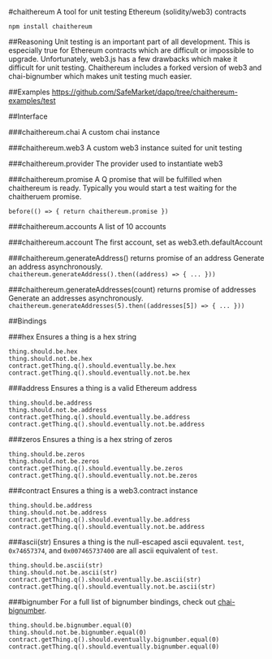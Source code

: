 #chaithereum
A tool for unit testing Ethereum (solidity/web3) contracts

`npm install chaithereum`

##Reasoning
Unit testing is an important part of all development. This is especially true for Ethereum contracts which are difficult or impossible to upgrade. Unfortunately, web3.js has a few drawbacks which make it difficult for unit testing. Chaithereum includes a forked version of web3 and chai-bignumber which makes unit testing much easier.

<!-- ####Q
Chaithereum uses a branch of web3 with Q promises. Instead of calling web3 with a callback, simply add a `q` to the end. For example, instead of `web3.eth.getBalance(function(){ ... })`, you would use `web3.eth.getBalance.q().then(function(){ ... })`. For contract functions, you can use `contract.func.q().then(function(){ ... })`

####BigNumber
Web3 uses a forked version of BigNumber.js. We use this forked version of BigNumber so that you can correctly test web3 BigNumber instances.
 -->
##Examples
https://github.com/SafeMarket/dapp/tree/chaithereum-examples/test

##Interface

###chaithereum.chai
A custom chai instance

###chaithereum.web3
A custom web3 instance suited for unit testing

###chaithereum.provider
The provider used to instantiate web3

###chaithereum.promise
A Q promise that will be fulfilled when chaithereum is ready. Typically you would start a test waiting for the chaitheruem promise.

    before(() => { return chaithereum.promise })

###chaithereum.accounts
A list of 10 accounts 

###chaithereum.account
The first account, set as web3.eth.defaultAccount

###chaithereum.generateAddress() returns promise of an address
Generate an address asynchronously. `chaithereum.generateAddress().then((address) => { ... }))`

###chaithereum.generateAddresses(count) returns promise of addresses
Generate an addresses asynchronously. `chaithereum.generateAddresses(5).then((addresses[5]) => { ... }))`

##Bindings

###hex
Ensures a thing is a hex string

    thing.should.be.hex
    thing.should.not.be.hex
    contract.getThing.q().should.eventually.be.hex
    contract.getThing.q().should.eventually.not.be.hex

###address
Ensures a thing is a valid Ethereum address

    thing.should.be.address
    thing.should.not.be.address
    contract.getThing.q().should.eventually.be.address
    contract.getThing.q().should.eventually.not.be.address

###zeros
Ensures a thing is a hex string of zeros

    thing.should.be.zeros
    thing.should.not.be.zeros
    contract.getThing.q().should.eventually.be.zeros
    contract.getThing.q().should.eventually.not.be.zeros

###contract
Ensures a thing is a web3.contract instance

    thing.should.be.address
    thing.should.not.be.address
    contract.getThing.q().should.eventually.be.address
    contract.getThing.q().should.eventually.not.be.address

###ascii(str)
Ensures a thing is the null-escaped ascii equvalent. `test`, `0x74657374`, and `0x007465737400` are all ascii equivalent of `test`.

    thing.should.be.ascii(str)
    thing.should.not.be.ascii(str)
    contract.getThing.q().should.eventually.be.ascii(str)
    contract.getThing.q().should.eventually.not.be.ascii(str)

###bignumber
For a full list of bignumber bindings, check out [chai-bignumber](https://github.com/safemarket/chai-bignumber/tree/custom-bignumber).

	thing.should.be.bignumber.equal(0)
    thing.should.not.be.bignumber.equal(0)
    contract.getThing.q().should.eventually.bignumber.equal(0)
    contract.getThing.q().should.eventually.bignumber.equal(0)
